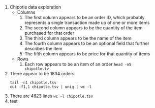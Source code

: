 1. Chipotle data exploration
	* Columns
		1. The first column appears to be an order ID, which probably represents a single transaction made up of one or more items
		2. The second column appears to be the quantity of the item purchased for that order
		3. The third column appears to be the name of the item
		4. The fourth column appears to be an optional field that further describes the item
		5. The fifth column appears to be price for that quantity of items
	* Rows
		1. Each row appears to be an item of an order
	```head -n5 chipotle.tv```
2. There appear to be 1834 orders
	```
	tail -n1 chipotle.tsv
	cut -f1,1 chipotle.tsv | uniq | wc -l	
	```
3. There are 4623 lines
	```wc -l chipotle.tsv```
4. test